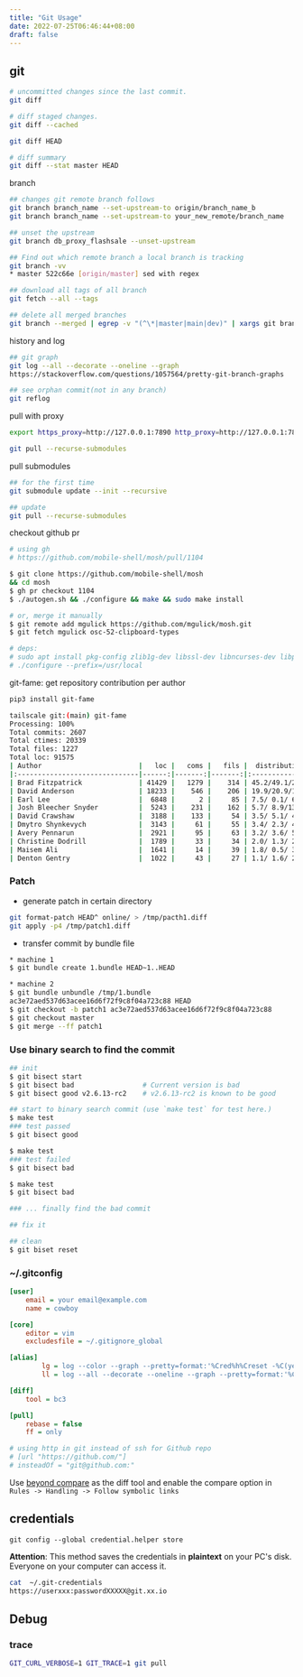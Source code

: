 ```yaml
---
title: "Git Usage"
date: 2022-07-25T06:46:44+08:00
draft: false
---
```



## git
```bash
# uncommitted changes since the last commit.
git diff

# diff staged changes.
git diff --cached

git diff HEAD

# diff summary
git diff --stat master HEAD
```

branch
```bash
## changes git remote branch follows
git branch branch_name --set-upstream-to origin/branch_name_b
git branch branch_name --set-upstream-to your_new_remote/branch_name

## unset the upstream
git branch db_proxy_flashsale --unset-upstream

## Find out which remote branch a local branch is tracking
git branch -vv
* master 522c66e [origin/master] sed with regex

## download all tags of all branch
git fetch --all --tags

## delete all merged branches
git branch --merged | egrep -v "(^\*|master|main|dev)" | xargs git branch -d
```

history and log
```bash
## git graph
git log --all --decorate --oneline --graph
https://stackoverflow.com/questions/1057564/pretty-git-branch-graphs

## see orphan commit(not in any branch)
git reflog
```

pull with proxy
```bash
export https_proxy=http://127.0.0.1:7890 http_proxy=http://127.0.0.1:7890 all_proxy=socks5://127.0.0.1:7890

git pull --recurse-submodules
```

pull submodules
```bash
## for the first time
git submodule update --init --recursive

## update
git pull --recurse-submodules
```

checkout github pr
```bash
# using gh
# https://github.com/mobile-shell/mosh/pull/1104

$ git clone https://github.com/mobile-shell/mosh
&& cd mosh
$ gh pr checkout 1104
$ ./autogen.sh && ./configure && make && sudo make install

# or, merge it manually
$ git remote add mgulick https://github.com/mgulick/mosh.git
$ git fetch mgulick osc-52-clipboard-types

# deps:
# sudo apt install pkg-config zlib1g-dev libssl-dev libncurses-dev libprotoc-dev protobuf-compiler libprotobuf-c-dev
# ./configure --prefix=/usr/local
```

git-fame: get repository contribution per author
```bash
pip3 install git-fame

tailscale git:(main) git-fame
Processing: 100%
Total commits: 2607
Total ctimes: 20339
Total files: 1227
Total loc: 91575
| Author                        |   loc |   coms |   fils |  distribution   |
|:------------------------------|------:|-------:|-------:|:----------------|
| Brad Fitzpatrick              | 41429 |   1279 |    314 | 45.2/49.1/25.6  |
| David Anderson                | 18233 |    546 |    206 | 19.9/20.9/16.8  |
| Earl Lee                      |  6848 |      2 |     85 | 7.5/ 0.1/ 6.9   |
| Josh Bleecher Snyder          |  5243 |    231 |    162 | 5.7/ 8.9/13.2   |
| David Crawshaw                |  3188 |    133 |     54 | 3.5/ 5.1/ 4.4   |
| Dmytro Shynkevych             |  3143 |     61 |     55 | 3.4/ 2.3/ 4.5   |
| Avery Pennarun                |  2921 |     95 |     63 | 3.2/ 3.6/ 5.1   |
| Christine Dodrill             |  1789 |     33 |     34 | 2.0/ 1.3/ 2.8   |
| Maisem Ali                    |  1641 |     14 |     39 | 1.8/ 0.5/ 3.2   |
| Denton Gentry                 |  1022 |     43 |     27 | 1.1/ 1.6/ 2.2   |

```




### Patch

* generate patch in certain directory
```bash
git format-patch HEAD^ online/ > /tmp/pacth1.diff
git apply -p4 /tmp/patch1.diff
```

* transfer commit by bundle file
```bash
* machine 1
$ git bundle create 1.bundle HEAD~1..HEAD

* machine 2
$ git bundle unbundle /tmp/1.bundle
ac3e72aed537d63acee16d6f72f9c8f04a723c88 HEAD
$ git checkout -b patch1 ac3e72aed537d63acee16d6f72f9c8f04a723c88
$ git checkout master
$ git merge --ff patch1
```
### Use binary search to find the commit
```bash
## init
$ git bisect start
$ git bisect bad                 # Current version is bad
$ git bisect good v2.6.13-rc2    # v2.6.13-rc2 is known to be good

## start to binary search commit (use `make test` for test here.)
$ make test
### test passed
$ git bisect good

$ make test
### test failed
$ git bisect bad

$ make test
$ git bisect bad

### ... finally find the bad commit

## fix it

## clean
$ git biset reset
```

### ~/.gitconfig

```ini
[user]
	email = your email@example.com
	name = cowboy

[core]
	editor = vim
	excludesfile = ~/.gitignore_global

[alias]
        lg = log --color --graph --pretty=format:'%Cred%h%Creset -%C(yellow)%d%Creset %s %Cgreen(%cd) %C(bold blue)<%an>%Creset' --abbrev-commit --date=format:'%Y-%m-%d %H:%M' --
        ll = log --all --decorate --oneline --graph --pretty=format:'%Cred%h%Creset -%C(yellow)%d%Creset %s %Cgreen(%cd) %C(bold blue)<%an>%Creset' --abbrev-commit --date=format:'%Y-%m-%d %H:%M'

[diff]
	tool = bc3

[pull]
	rebase = false
	ff = only

# using http in git instead of ssh for Github repo
# [url "https://github.com/"]
# insteadOf = "git@github.com:"

```
Use [beyond compare](https://www.scootersoftware.com/) as the diff tool and enable the compare option in `Rules -> Handling -> Follow symbolic links`


## credentials

`git config --global credential.helper store`

**Attention**: This method saves the credentials in **plaintext** on your PC's disk. Everyone on your computer can access it.

```bash
cat  ~/.git-credentials
https://userxxx:passwordXXXXX@git.xx.io
```


## Debug

### trace

```bash
GIT_CURL_VERBOSE=1 GIT_TRACE=1 git pull
```
